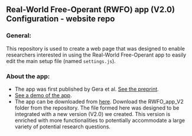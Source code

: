 ## Real-World Free-Operant (RWFO) app (V2.0) Configuration - website repo

### General:
This repository is used to create a web page that was designed to enable researchers interested in using the Real-World Free-Operant app to easily edit the main setup file (named `settings.js`).

### About the app:
- The app was first published by Gera et al. [See the preprint](https://psyarxiv.com/kgqun/).
- [See a demo of the app](https://ranigera.github.io/RWFO_app_demo/).
- The app can be downloaded from [here](https://github.com/ranigera/HabitApp). Download the RWFO_app_V2 folder from the repository. The file formed here was designed to be integrated with a new version (V2.0) we created. This version is enriched with more functionalities to potentially accommodate a large variety of potential research questions.
